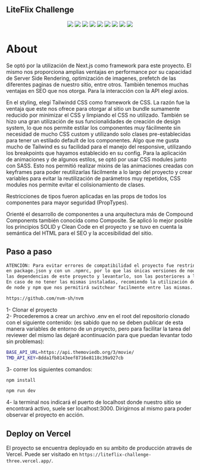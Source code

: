 ## LiteFlix Challenge

<div align="center">
    <img src="https://img.shields.io/badge/JavaScript-323330?style=for-the-badge&logo=javascript&logoColor=F7DF1E">
    <img src="https://img.shields.io/badge/next.js-000000?style=for-the-badge&logo=nextdotjs&logoColor=white">
    <img src="https://img.shields.io/badge/React-20232A?style=for-the-badge&logo=react&logoColor=61DAFB">
    <img src="https://img.shields.io/badge/Tailwind_CSS-38B2AC?style=for-the-badge&logo=tailwind-css&logoColor=white">
    <img src="https://img.shields.io/badge/Sass-CC6699?style=for-the-badge&logo=sass&logoColor=white">
    <img src="https://img.shields.io/badge/Jest-C21325?style=for-the-badge&logo=jest&logoColor=white">
    <img src="https://img.shields.io/badge/eslint-3A33D1?style=for-the-badge&logo=eslint&logoColor=white">
    <img src="https://img.shields.io/badge/prettier-1A2C34?style=for-the-badge&logo=prettier&logoColor=F7BA3E">
    <img src="https://img.shields.io/badge/CSS3-1572B6?style=for-the-badge&logo=css3&logoColor=white">
</div>

# About

Se optó por la utilización de Next.js como framework para este proyecto.
El mismo nos proporciona amplias ventajas en performance por su capacidad de Server Side Rendering, optimización de imagenes, prefetch de las diferentes paginas de nuestro sitio, entre otros. También tenemos muchas ventajas en SEO que nos otorga.
Para la interacción con la API elegí axios.

En el styling, elegí Tailwindd CSS como framework de CSS. La razón fue la ventaja que este nos ofrece para otorgar al sitio un bundle sumamente reducido por minimizar el CSS y limpiando el CSS no utilizado.
También se hizo una gran utilización de sus funcionalidades de creación de design system, lo que nos permite estilar los componentes muy fácilmente sin necesidad de mucho CSS custom y utilizando solo clases pre-establecidas para tener un estilado default de los componentes.
Algo que me gusta mucho de Tailwind es su facilidad para el manejo del responsive, utilizando los breakpoints que hayamos establecido en su config.
Para la aplicación de animaciones y de algunos estilos, se optó por usar CSS modules junto con SASS. Esto nos permitió realizar mixins de las animaciones creadas con keyframes para poder reutilizarlas fácilmente a lo largo del proyecto y crear variables para evitar la reutilización de parámetros muy repetidos, CSS modules nos permite evitar el colisionamiento de clases.

Restricciones de tipos fueron aplicadas en las props de todos los componentes para mayor seguridad (PropTypes).

Orienté el desarrollo de componentes a una arquitectura más de Compound Components también conocida como Composite.
Se aplicó lo mejor posible los principios SOLID y Clean Code en el proyecto y se tuvo en cuenta la semántica del HTML para el SEO y la accesibilidad del sitio.

## Paso a paso

```bash
ATENCIÓN: Para evitar errores de compatibilidad el proyecto fue restringido, estableciendo los engines
en package.json y con un .npmrc, por lo que las únicas versiones de node y npm permitidas para instalar
las dependencias de este proyecto y levantarlo, son las posteriores a la 16 y 8 respectivamente.
En caso de no tener las mismas instaladas, recomiendo la utilización de NVM, un manejador de versiones
de node y npm que nos permitirá switchear facilmente entre las mismas.

https://github.com/nvm-sh/nvm
```

1- Clonar el proyecto
<br/>
2- Procederemos a crear un archivo .env en el root del repositorio clonado con el siguiente contenido:
(es sabido que no se deben publicar de esta manera variables de entorno de un proyecto, pero para facilitar la tarea del reviewer del mismo las dejaré acontinuación para que puedan levantar todo sin problemas):

```bash
BASE_API_URL=https://api.themoviedb.org/3/movie/
TMD_API_KEY=8dda1fb8143eef8716e8118c39a927cb
```

3- correr los siguientes comandos:

```bash
npm install

npm run dev
```

4- la terminal nos indicará el puerto de localhost donde nuestro sitio se encontrará activo, suele ser localhost:3000. Dirigirnos al mismo para poder observar el proyecto en acción.

## Deploy on Vercel

El proyecto se encuentra deployado en su ambito de producción através de Vercel.
Puede ser visitado en `https://liteflix-challenge-three.vercel.app/`.
